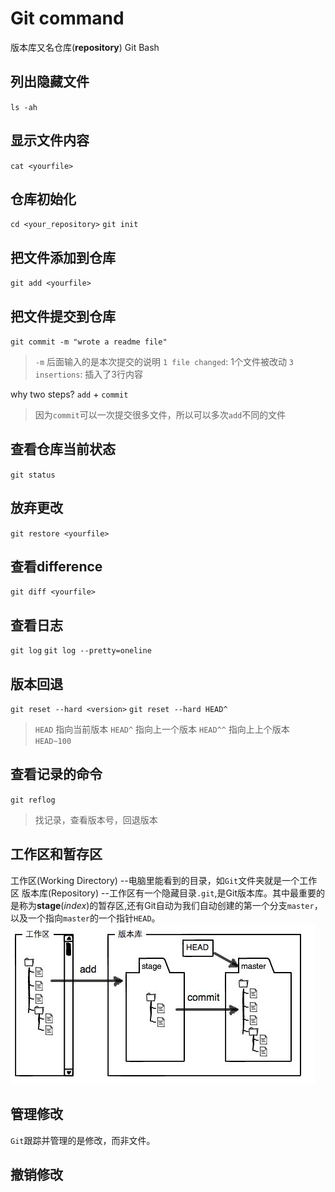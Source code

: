 # Git command

版本库又名仓库(**repository**)
Git Bash

## 列出隐藏文件
`ls -ah`

## 显示文件内容
`cat <yourfile>`

## 仓库初始化
`cd <your_repository>`
`git init`

## 把文件添加到仓库
`git add <yourfile>`

## 把文件提交到仓库
`git commit -m "wrote a readme file"`
> `-m` 后面输入的是本次提交的说明
> `1 file changed`: 1个文件被改动
> `3 insertions`: 插入了3行内容

why two steps? `add` + `commit`
> 因为`commit`可以一次提交很多文件，所以可以多次`add`不同的文件

## 查看仓库当前状态
`git status`

## 放弃更改
`git restore <yourfile>`

## 查看difference
`git diff <yourfile>`

## 查看日志
`git log`
`git log --pretty=oneline`

## 版本回退
`git reset --hard <version>`
`git reset --hard HEAD^`
> `HEAD` 指向当前版本 `HEAD^` 指向上一个版本 `HEAD^^` 指向上上个版本 `HEAD~100`

## 查看记录的命令
`git reflog`
> 找记录，查看版本号，回退版本

## 工作区和暂存区
工作区(Working Directory) --电脑里能看到的目录，如`Git`文件夹就是一个工作区
版本库(Repository) --工作区有一个隐藏目录`.git`,是Git版本库。其中最重要的是称为**stage**(*index*)的暂存区,还有Git自动为我们自动创建的第一个分支`master`，以及一个指向`master`的一个指针`HEAD`。
![concept](concept1.jpg)

## 管理修改
`Git`跟踪并管理的是修改，而非文件。

## 撤销修改
